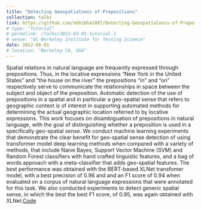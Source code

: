 ```yaml
---
title: "Detecting Geospatialness of Prepositions"
collection: talks
link: https://github.com/abhibha1807/Detecting-Geospatialness-of-Prepositions/tree/main
# type: "Tutorial"
# permalink: /talks/2013-03-01-tutorial-1
# venue: "UC-Berkeley Institute for Testing Science"
date: 2022-06-01
# location: "Berkeley CA, USA"
---
```

Spatial relations in natural language are frequently expressed through prepositions. Thus, in the locative expressions “New York in the United States” and “the house on the river” the prepositions “in” and “on” respectively serve to communicate the relationships in space between the subject and object of the preposition. Automatic detection of the use of prepositions in a spatial and in particular a geo-spatial sense that refers to geographic context is of interest in supporting automated methods for determining the actual geographic location referred to by locative expressions. This work focuses on disambiguation of prepositions in natural language, with the goal of distinguishing whether a preposition is used in a specifically geo-spatial sense. We conduct machine learning experiments that demonstrate the clear benefit for geo-spatial sense detection of using transformer model deep learning methods when compared with a variety of methods, that include Naive Bayes, Support Vector Machine (SVM) and Random Forest classifiers with hand crafted linguistic features, and a bag of words approach with a meta-classifier that adds geo-spatial features. The best performance was obtained with the BERT-based XLNet transfomer model, with a best precision of 0.96 and and an F1 score of 0.94 when evaluated on a corpus of natural language expressions that were annotated for this task. We also conducted experiments to detect generic spatial sense, in which the best the best F1 score, of 0.95, was again obtained with XLNet.[Code](https://github.com/abhibha1807/Detecting-Geospatialness-of-Prepositions/tree/main)
